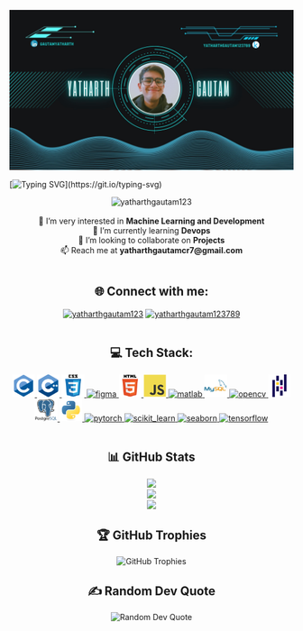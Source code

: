 ![Banner](https://github.com/yatharthgautam123/yatharthgautam123/blob/main/Neon%20Modern%20Futuristic%20Simple%20Gaming%20YouTube%20Banner%20.jpg?raw=true)

[![Typing SVG](https://readme-typing-svg.herokuapp.com?font=Fira+Code&pause=1000&color=0600F7&center=true&vCenter=true&multiline=true&random=false&width=435&lines=Hey%2C+I'm+Yatharth.;A+student+and+an+aspiring+learner.)](https://git.io/typing-svg)


<div align="center">
<img src="https://komarev.com/ghpvc/?username=yatharthgautam123&label=Profile%20views&color=0e75b6&style=flat" alt="yatharthgautam123" /> 
</div>
<br>
<div align="center">
🔭 I’m very interested in <b>Machine Learning and Development</b>
    <br>
🌱 I’m currently learning <b>Devops</b>
    <br>
👯 I’m looking to collaborate on <b>Projects</b>
    <br>
📫 Reach me at <b>yatharthgautamcr7@gmail.com</b>
</div>
<br>
<h2 align="center">🌐 Connect with me:</h2>
<div align="center">
    <a href="www.linkedin.com/in/gautamyatharth" target="blank"><img align="center" src="https://raw.githubusercontent.com/rahuldkjain/github-profile-readme-generator/master/src/images/icons/Social/linked-in-alt.svg" alt="yatharthgautam123" height="30" width="40" /></a>
<a href="https://kaggle.com/yatharthgautam123789" target="blank"><img align="center" src="https://raw.githubusercontent.com/rahuldkjain/github-profile-readme-generator/master/src/images/icons/Social/kaggle.svg" alt="yatharthgautam123789" height="30" width="40" /></a>
</div>
<br>
<h2 align="center">💻 Tech Stack:</h2>
<div align="center">
  <a href="https://www.cprogramming.com/" target="_blank" rel="noreferrer"> <img src="https://raw.githubusercontent.com/devicons/devicon/master/icons/c/c-original.svg" alt="c" width="40" height="40"/> </a> 
  <a href="https://www.w3schools.com/cpp/" target="_blank" rel="noreferrer"> <img src="https://raw.githubusercontent.com/devicons/devicon/master/icons/cplusplus/cplusplus-original.svg" alt="cplusplus" width="40" height="40"/> </a>
  <a href="https://www.w3schools.com/css/" target="_blank" rel="noreferrer"> <img src="https://raw.githubusercontent.com/devicons/devicon/master/icons/css3/css3-original-wordmark.svg" alt="css3" width="40" height="40"/> </a>
  <a href="https://www.figma.com/" target="_blank" rel="noreferrer"> <img src="https://www.vectorlogo.zone/logos/figma/figma-icon.svg" alt="figma" width="40" height="40"/> </a>
  <a href="https://www.w3.org/html/" target="_blank" rel="noreferrer"> <img src="https://raw.githubusercontent.com/devicons/devicon/master/icons/html5/html5-original-wordmark.svg" alt="html5" width="40" height="40"/> </a>
  <a href="https://developer.mozilla.org/en-US/docs/Web/JavaScript" target="_blank" rel="noreferrer"> <img src="https://raw.githubusercontent.com/devicons/devicon/master/icons/javascript/javascript-original.svg" alt="javascript" width="40" height="40"/> </a> 
  <a href="https://www.mathworks.com/" target="_blank" rel="noreferrer"> <img src="https://upload.wikimedia.org/wikipedia/commons/2/21/Matlab_Logo.png" alt="matlab" width="40" height="40"/> </a>
  <a href="https://www.mysql.com/" target="_blank" rel="noreferrer"> <img src="https://raw.githubusercontent.com/devicons/devicon/master/icons/mysql/mysql-original-wordmark.svg" alt="mysql" width="40" height="40"/> </a> 
  <a href="https://opencv.org/" target="_blank" rel="noreferrer"> <img src="https://www.vectorlogo.zone/logos/opencv/opencv-icon.svg" alt="opencv" width="40" height="40"/> </a> 
  <a href="https://pandas.pydata.org/" target="_blank" rel="noreferrer"> <img src="https://raw.githubusercontent.com/devicons/devicon/2ae2a900d2f041da66e950e4d48052658d850630/icons/pandas/pandas-original.svg" alt="pandas" width="40" height="40"/> </a> 
  <a href="https://www.postgresql.org" target="_blank" rel="noreferrer"> <img src="https://raw.githubusercontent.com/devicons/devicon/master/icons/postgresql/postgresql-original-wordmark.svg" alt="postgresql" width="40" height="40"/> </a>
  <a href="https://www.python.org" target="_blank" rel="noreferrer"> <img src="https://raw.githubusercontent.com/devicons/devicon/master/icons/python/python-original.svg" alt="python" width="40" height="40"/> </a> 
  <a href="https://pytorch.org/" target="_blank" rel="noreferrer"> <img src="https://www.vectorlogo.zone/logos/pytorch/pytorch-icon.svg" alt="pytorch" width="40" height="40"/> </a>
  <a href="https://scikit-learn.org/" target="_blank" rel="noreferrer"> <img src="https://upload.wikimedia.org/wikipedia/commons/0/05/Scikit_learn_logo_small.svg" alt="scikit_learn" width="40" height="40"/> </a> 
  <a href="https://seaborn.pydata.org/" target="_blank" rel="noreferrer"> <img src="https://seaborn.pydata.org/_images/logo-mark-lightbg.svg" alt="seaborn" width="40" height="40"/> </a>
  <a href="https://www.tensorflow.org" target="_blank" rel="noreferrer"> <img src="https://www.vectorlogo.zone/logos/tensorflow/tensorflow-icon.svg" alt="tensorflow" width="40" height="40"/> </a>
</div>
<br>
<h2 align="center">📊 GitHub Stats</h2>
<div align="center">
    <img src="https://github-readme-stats.vercel.app/api?username=yatharthgautam123&theme=dark&hide_border=true&include_all_commits=true&count_private=true"/><br/>
    <img src="https://github-readme-streak-stats.herokuapp.com/?user=yatharthgautam123&theme=dark&hide_border=true"/><br/>
    <img src="https://github-readme-stats.vercel.app/api/top-langs/?username=yatharthgautam123&theme=dark&hide_border=true&include_all_commits=true&count_private=true&layout=compact"/>
</div>

<h2 align="center">🏆 GitHub Trophies</h2>
<div align="center">
    <img src="https://github-profile-trophy.vercel.app/?username=yatharthgautam123&theme=onedark&no-frame=true&no-bg=true&margin-w=4" alt="GitHub Trophies">
</div>

<h2 align="center">✍️ Random Dev Quote</h2>
<div align="center">
    <img src="https://quotes-github-readme.vercel.app/api?type=horizontal&theme=dark" alt="Random Dev Quote">
</div>
